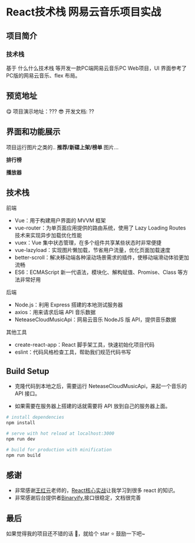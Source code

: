 # React技术栈 网易云音乐项目实战

## 项目简介
### 技术栈
基于 什么什么技术栈 等开发一款PC端网易云音乐PC Web项目，UI 界面参考了PC版的网易云音乐、flex 布局。

## 预览地址
😋 项目演示地址：???
😎 开发文档: ??

## 界面和功能展示
项目运行图片之类的..
**推荐/新碟上架/榜单**
图片...

**排行榜**

**播放器**


## 技术栈
前端

- Vue：用于构建用户界面的 MVVM 框架
- vue-router：为单页面应用提供的路由系统，使用了 Lazy Loading Routes 技术来实现异步加载优化性能
- vuex：Vue 集中状态管理，在多个组件共享某些状态时非常便捷
- vue-lazyload：实现图片懒加载，节省用户流量，优化页面加载速度
- better-scroll：解决移动端各种滚动场景需求的插件，使移动端滑动体验更加流畅
- ES6：ECMAScript 新一代语法，模块化、解构赋值、Promise、Class 等方法非常好用

后端

- Node.js：利用 Express 搭建的本地测试服务器
- axios：用来请求后端 API 音乐数据
- NeteaseCloudMusicApi：网易云音乐 NodeJS 版 API，提供音乐数据


其他工具

- create-react-app：React 脚手架工具，快速初始化项目代码
- eslint：代码风格检查工具，帮助我们规范代码书写


## Build Setup
- 克隆代码到本地之后，需要运行 NeteaseCloudMusicApi，来起一个音乐的 API 接口。

- 如果需要在服务器上搭建的话就需要将 API 放到自己的服务器上面。

``` powershell
# install dependencies
npm install

# serve with hot reload at localhost:3000
npm run dev

# build for production with minification
npm run build
```


## 感谢

- 非常感谢[王红元](https://github.com/coderwhy)老师的，[React核心实战](https://ke.qq.com/course/2555753)让我学习到很多 react 的知识。
- 非常感谢后台提供者[Binaryify](https://github.com/Binaryify/NeteaseCloudMusicApi),接口很稳定，文档很完善


## 最后
如果觉得我的项目还不错的话 👏，就给个 star ⭐ 鼓励一下吧~
